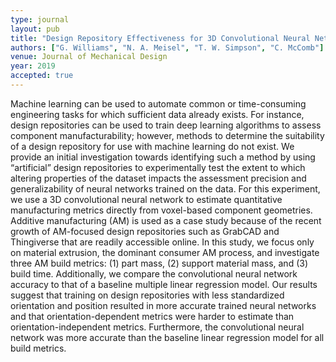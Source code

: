 ```yaml
---
type: journal
layout: pub
title: "Design Repository Effectiveness for 3D Convolutional Neural Networks: Application to Additive Manufacturing"
authors: ["G. Williams", "N. A. Meisel", "T. W. Simpson", "C. McComb"]
venue: Journal of Mechanical Design
year: 2019
accepted: true
---
```


Machine learning can be used to automate common or time-consuming engineering tasks for which sufficient data already exists. For instance, design repositories can be used to train deep learning algorithms to assess component manufacturability; however, methods to determine the suitability of a design repository for use with machine learning do not exist. We provide an initial investigation towards identifying such a method by using “artificial” design repositories to experimentally test the extent to which altering properties of the dataset impacts the assessment precision and generalizability of neural networks trained on the data. For this experiment, we use a 3D convolutional neural network to estimate quantitative manufacturing metrics directly from voxel-based component geometries. Additive manufacturing (AM) is used as a case study because of the recent growth of AM-focused design repositories such as GrabCAD and Thingiverse that are readily accessible online. In this study, we focus only on material extrusion, the dominant consumer AM process, and investigate three AM build metrics: (1) part mass, (2) support material mass, and (3) build time. Additionally, we compare the convolutional neural network accuracy to that of a baseline multiple linear regression model. Our results suggest that training on design repositories with less standardized orientation and position resulted in more accurate trained neural networks and that orientation-dependent metrics were harder to estimate than orientation-independent metrics. Furthermore, the convolutional neural network was more accurate than the baseline linear regression model for all build metrics.
